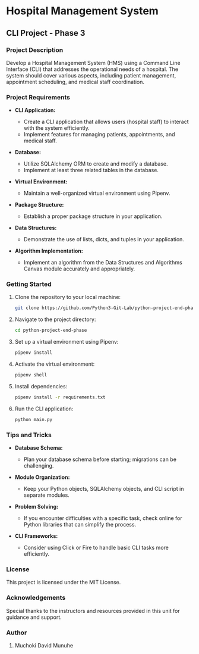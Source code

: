 # Hospital Management System

## CLI Project - Phase 3

### Project Description

Develop a Hospital Management System (HMS) using a Command Line Interface (CLI) that addresses the operational needs of a hospital. The system should cover various aspects, including patient management, appointment scheduling, and medical staff coordination.

### Project Requirements

- **CLI Application:**
  - Create a CLI application that allows users (hospital staff) to interact with the system efficiently.
  - Implement features for managing patients, appointments, and medical staff.

- **Database:**
  - Utilize SQLAlchemy ORM to create and modify a database.
  - Implement at least three related tables in the database.

- **Virtual Environment:**
  - Maintain a well-organized virtual environment using Pipenv.

- **Package Structure:**
  - Establish a proper package structure in your application.

- **Data Structures:**
  - Demonstrate the use of lists, dicts, and tuples in your application.

- **Algorithm Implementation:**
  - Implement an algorithm from the Data Structures and Algorithms Canvas module accurately and appropriately.

### Getting Started

1. Clone the repository to your local machine:

   ```bash
   git clone https://github.com/Python3-Git-Lab/python-project-end-phase.git
   ```
2. Navigate to the project directory:

    ```bash
    cd python-project-end-phase
    ```
3. Set up a virtual environment using Pipenv:

    ```bash 
    pipenv install
    ```
4. Activate the virtual environment:
    ```bash
    pipenv shell
    ```
5. Install dependencies:

    ```bash
    pipenv install -r requirements.txt
    ```
6. Run the CLI application:
    ```bash
    python main.py
    ```
### Tips and Tricks

- **Database Schema:**
  - Plan your database schema before starting; migrations can be challenging.

- **Module Organization:**
  - Keep your Python objects, SQLAlchemy objects, and CLI script in separate modules.

- **Problem Solving:**
  - If you encounter difficulties with a specific task, check online for Python libraries that can simplify the process.

- **CLI Frameworks:**
  - Consider using Click or Fire to handle basic CLI tasks more efficiently.

### License

This project is licensed under the MIT License.

### Acknowledgements

Special thanks to the instructors and resources provided in this unit for guidance and support.

### Author

1. Muchoki David Munuhe